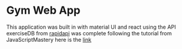 # Gym Web App

This application was built in with material UI and react using the API exerciseDB from  [rapidapi](https://rapidapi.com/)
was complete following the tutorial from JavaScriptMastery here is the [link](https://www.youtube.com/watch?v=KBpoBc98BwM&ab_channel=JavaScriptMastery)

